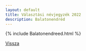 ```yaml
---
layout: default
title: Választási névjegyzék 2022
description: Balatonendréd
---
```


{% include Balatonendreed.html %}

[Vissza](./)